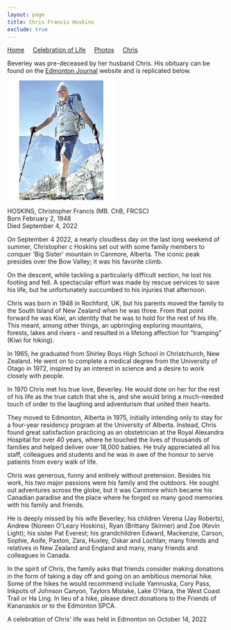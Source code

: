```yaml
---
layout: page
title: Chris Francis Hoskins
exclude: true
---
```


[Home](./index) &nbsp;&nbsp;&nbsp;&nbsp;[Celebration of Life](./celebration)  &nbsp;&nbsp;&nbsp;&nbsp;[Photos](./photos)  &nbsp;&nbsp;&nbsp;&nbsp;[Chris](./chris)

Beverley was pre-deceased by her husband Chris. His obituary can be found on the [Edmonton Journal](https://edmontonjournal.remembering.ca/obituary/christopher-hoskins-1086144188) website and is replicated below.

<img src="./assets/chris_obit.jpeg" alt="Chris hiking"/>

HOSKINS, Christopher Francis
(MB. ChB, FRCSC)<br>
Born February 2, 1948<br>
Died September 4, 2022

On September 4 2022, a nearly cloudless day on the last long weekend of summer, Christopher c Hoskins set out with some family members to conquer 'Big Sister' mountain in Canmore, Alberta. The iconic peak presides over the Bow Valley; it was his favorite climb.

On the descent, while tackling a particularly difficult section, he lost his footing and fell. A spectacular effort was made by rescue services to save his life, but he unfortunately succumbed to his injuries that afternoon.

Chris was born in 1948 in Rochford, UK, but his parents moved the family to the South Island of New Zealand when he was three. From that point forward he was Kiwi, an identity that he was to hold for the rest of his life. This meant, among other things, an upbringing exploring mountains, forests, lakes and rivers - and resulted in a lifelong affection for "tramping" (Kiwi for hiking).

In 1965, he graduated from Shirley Boys High School in Christchurch, New Zealand. He went on to complete a medical degree from the University of Otago in 1972, inspired by an interest in science and a desire to work closely with people.

In 1970 Chris met his true love, Beverley. He would dote on her for the rest of his life as the true catch that she is, and she would bring a much-needed touch of order to the laughing and adventurism that united their hearts.

They moved to Edmonton, Alberta in 1975, initially intending only to stay for a four-year residency program at the University of Alberta. Instead, Chris found great satisfaction practicing as an obstetrician at the Royal Alexandra Hospital for over 40 years, where he touched the lives of thousands of families and helped deliver over 18,000 babies. He truly appreciated all his staff, colleagues and students and he was in awe of the honour to serve patients from every walk of life.

Chris was generous, funny and entirely without pretension. Besides his work, his two major passions were his family and the outdoors. He sought out adventures across the globe, but it was Canmore which became his Canadian paradise and the place where he forged so many good memories with his family and friends.

He is deeply missed by his wife Beverley; his children Verena (Jay Roberts), Andrew (Noreen O'Leary Hoskins), Ryan (Brittany Skinner) and Zoe (Kevin Light); his sister Pat Everest; his grandchildren Edward, Mackenzie, Carson, Sophie, Aoife, Paxton, Zara, Huxley, Oskar and Lochlan; many friends and relatives in New Zealand and England and many, many friends and colleagues in Canada.

In the spirit of Chris, the family asks that friends consider making donations in the form of taking a day off and going on an ambitious memorial hike. Some of the hikes he would recommend include Yamnuska, Cory Pass, Inkpots of Johnson Canyon, Taylors Mistake, Lake O'Hara, the West Coast Trail or Ha Ling. In lieu of a hike, please direct donations to the Friends of Kananaskis or to the Edmonton SPCA.

A celebration of Chris' life was held in Edmonton on October 14, 2022